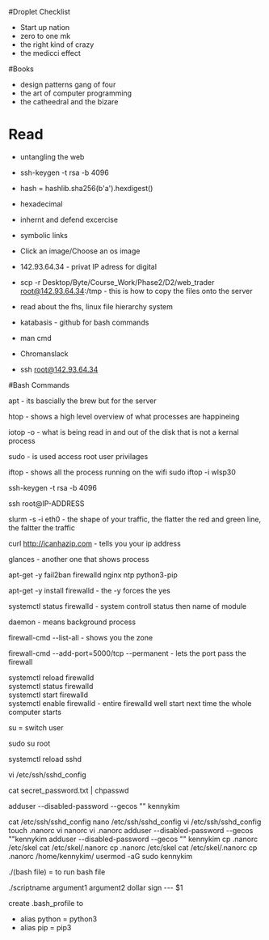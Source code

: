 #Droplet Checklist

- Start up nation
- zero to one mk
- the right kind of crazy 
- the medicci effect 

#Books 
- design patterns gang of four
- the art of computer programming
- the catheedral and the bizare 

# Read 
- untangling the web
- ssh-keygen -t rsa -b 4096
- hash = hashlib.sha256(b'a').hexdigest()
- hexadecimal
- inhernt and defend excercise
- symbolic links

- Click an image/Choose an os image  
- 142.93.64.34 - privat IP adress for digital 
- scp -r Desktop/Byte/Course_Work/Phase2/D2/web_trader root@142.93.64.34:/tmp -  this is how to copy the files onto the server

- read about the fhs, linux file hierarchy system 
- katabasis - github for bash commands 
- man cmd
- Chromanslack

- ssh root@142.93.64.34

#Bash Commands

apt - its bascially the brew but for the server

htop - shows a high level overview of what processes are happineing 

iotop -o - what is being read in and out of the disk that is not a kernal process

sudo - is used access root user privilages 

iftop - shows all the process running on the wifi
sudo iftop -i wlsp30

ssh-keygen -t rsa -b 4096

ssh root@IP-ADDRESS

slurm -s -i eth0 - the shape of your traffic, the flatter the red and green line, the faltter the traffic

curl http://icanhazip.com - tells you your ip address

glances - another one that shows process

apt-get -y fail2ban firewalld nginx ntp python3-pip

apt-get -y install firewalld - the -y forces the yes

systemctl status firewalld - system controll status then name of module

daemon - means background process

firewall-cmd --list-all - shows you the zone 

firewall-cmd --add-port=5000/tcp --permanent - lets the port pass the firewall

systemctl reload firewalld  
systemctl status firewalld  
systemctl start firewalld  
systemctl enable firewalld  - entire firewalld well start next time the whole computer starts 

su = switch user

sudo su root

systemctl reload sshd

vi /etc/ssh/sshd_config

cat secret_password.txt | chpasswd

adduser --disabled-password --gecos "" kennykim

cat /etc/ssh/sshd_config
nano /etc/ssh/sshd_config
vi /etc/ssh/sshd_config
touch .nanorc
vi nanorc
vi .nanorc
adduser --disabled-password --gecos ""kennykim
adduser --disabled-password --gecos "" kennykim
cp .nanorc /etc/skel
cat /etc/skel/.nanorc
cp .nanorc /etc/skel
cat /etc/skel/.nanorc
cp .nanorc /home/kennykim/
usermod -aG sudo kennykim


./(bash file)  = to run bash file

./scriptname argument1 argument2
 dollar sign --- $1

create .bash_profile to 
 - alias python = python3
 - alias pip = pip3
 
